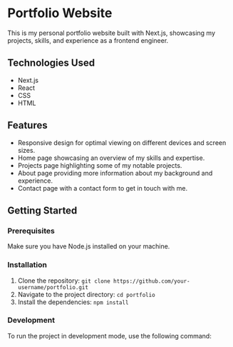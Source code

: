 # Portfolio Website

This is my personal portfolio website built with Next.js, showcasing my projects, skills, and experience as a frontend engineer.

## Technologies Used

- Next.js
- React
- CSS
- HTML

## Features

- Responsive design for optimal viewing on different devices and screen sizes.
- Home page showcasing an overview of my skills and expertise.
- Projects page highlighting some of my notable projects.
- About page providing more information about my background and experience.
- Contact page with a contact form to get in touch with me.

## Getting Started

### Prerequisites

Make sure you have Node.js installed on your machine.

### Installation

1. Clone the repository: `git clone https://github.com/your-username/portfolio.git`
2. Navigate to the project directory: `cd portfolio`
3. Install the dependencies: `npm install`

### Development

To run the project in development mode, use the following command:

